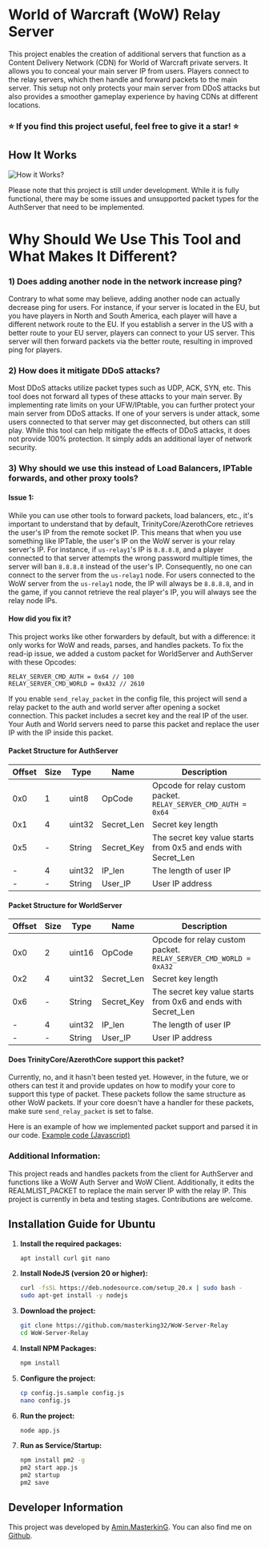 # World of Warcraft (WoW) Relay Server

This project enables the creation of additional servers that function as a Content Delivery Network (CDN) for World of Warcraft private servers. It allows you to conceal your main server IP from users. Players connect to the relay servers, which then handle and forward packets to the main server. This setup not only protects your main server from DDoS attacks but also provides a smoother gameplay experience by having CDNs at different locations.

### ⭐ If you find this project useful, feel free to give it a star! ⭐

## How It Works

![How it Works?](https://raw.githubusercontent.com/masterking32/WoW-Server-Relay/main/docs/how-works.png)

Please note that this project is still under development. While it is fully functional, there may be some issues and unsupported packet types for the AuthServer that need to be implemented.

# Why Should We Use This Tool and What Makes It Different?

### 1) Does adding another node in the network increase ping?

Contrary to what some may believe, adding another node can actually decrease ping for users. For instance, if your server is located in the EU, but you have players in North and South America, each player will have a different network route to the EU. If you establish a server in the US with a better route to your EU server, players can connect to your US server. This server will then forward packets via the better route, resulting in improved ping for players.

### 2) How does it mitigate DDoS attacks?

Most DDoS attacks utilize packet types such as UDP, ACK, SYN, etc. This tool does not forward all types of these attacks to your main server. By implementing rate limits on your UFW/IPtable, you can further protect your main server from DDoS attacks. If one of your servers is under attack, some users connected to that server may get disconnected, but others can still play. While this tool can help mitigate the effects of DDoS attacks, it does not provide 100% protection. It simply adds an additional layer of network security.

### 3) Why should we use this instead of Load Balancers, IPTable forwards, and other proxy tools?

#### Issue 1:

While you can use other tools to forward packets, load balancers, etc., it's important to understand that by default, TrinityCore/AzerothCore retrieves the user's IP from the remote socket IP. This means that when you use something like IPTable, the user's IP on the WoW server is your relay server's IP. For instance, if `us-relay1`'s IP is `8.8.8.8`, and a player connected to that server attempts the wrong password multiple times, the server will ban `8.8.8.8` instead of the user's IP. Consequently, no one can connect to the server from the `us-relay1` node. For users connected to the WoW server from the `us-relay1` node, the IP will always be `8.8.8.8`, and in the game, if you cannot retrieve the real player's IP, you will always see the relay node IPs.

#### How did you fix it?

This project works like other forwarders by default, but with a difference: it only works for WoW and reads, parses, and handles packets. To fix the read-ip issue, we added a custom packet for WorldServer and AuthServer with these Opcodes:

```
RELAY_SERVER_CMD_AUTH = 0x64 // 100
RELAY_SERVER_CMD_WORLD = 0xA32 // 2610
```

If you enable `send_relay_packet` in the config file, this project will send a relay packet to the auth and world server after opening a socket connection. This packet includes a secret key and the real IP of the user. Your Auth and World servers need to parse this packet and replace the user IP with the IP inside this packet.

#### Packet Structure for AuthServer

| Offset | Size | Type   | Name       | Description                                                    |
| ------ | ---- | ------ | ---------- | -------------------------------------------------------------- |
| 0x0    | 1    | uint8  | OpCode     | Opcode for relay custom packet. `RELAY_SERVER_CMD_AUTH = 0x64` |
| 0x1    | 4    | uint32 | Secret_Len | Secret key length                                              |
| 0x5    | -    | String | Secret_Key | The secret key value starts from 0x5 and ends with Secret_Len  |
| -      | 4    | uint32 | IP_len     | The length of user IP                                          |
| -      | -    | String | User_IP    | User IP address                                                |

#### Packet Structure for WorldServer

| Offset | Size | Type   | Name       | Description                                                      |
| ------ | ---- | ------ | ---------- | ---------------------------------------------------------------- |
| 0x0    | 2    | uint16 | OpCode     | Opcode for relay custom packet. `RELAY_SERVER_CMD_WORLD = 0xA32` |
| 0x2    | 4    | uint32 | Secret_Len | Secret key length                                                |
| 0x6    | -    | String | Secret_Key | The secret key value starts from 0x6 and ends with Secret_Len    |
| -      | 4    | uint32 | IP_len     | The length of user IP                                            |
| -      | -    | String | User_IP    | User IP address                                                  |

#### Does TrinityCore/AzerothCore support this packet?

Currently, no, and it hasn't been tested yet. However, in the future, we or others can test it and provide updates on how to modify your core to support this type of packet. These packets follow the same structure as other WoW packets. If your core doesn't have a handler for these packets, make sure `send_relay_packet` is set to false.

Here is an example of how we implemented packet support and parsed it in our code. [Example code (Javascript)](https://github.com/masterking32/WoW-Server-Relay/blob/3dd04460b4061ad9a081239206b80256514b4e0b/AuthSession.js#L226)

### Additional Information:

This project reads and handles packets from the client for AuthServer and functions like a WoW Auth Server and WoW Client. Additionally, it edits the REALMLIST_PACKET to replace the main server IP with the relay IP. This project is currently in beta and testing stages. Contributions are welcome.

## Installation Guide for Ubuntu

1. **Install the required packages:**

   ```bash
   apt install curl git nano
   ```

2. **Install NodeJS (version 20 or higher):**

   ```bash
   curl -fsSL https://deb.nodesource.com/setup_20.x | sudo bash -
   sudo apt-get install -y nodejs
   ```

3. **Download the project:**

   ```bash
   git clone https://github.com/masterking32/WoW-Server-Relay
   cd WoW-Server-Relay
   ```

4. **Install NPM Packages:**

   ```bash
   npm install
   ```

5. **Configure the project:**

   ```bash
   cp config.js.sample config.js
   nano config.js
   ```

6. **Run the project:**

   ```bash
   node app.js
   ```

7. **Run as Service/Startup:**

   ```bash
   npm install pm2 -g
   pm2 start app.js
   pm2 startup
   pm2 save
   ```

## Developer Information

This project was developed by [Amin.MasterkinG](https://masterking32.com). You can also find me on [Github](https://github.com/masterking32).
